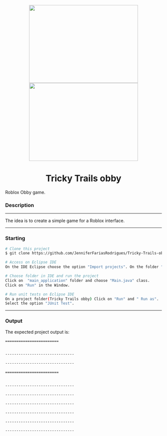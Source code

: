 <p align="center">
 <img src="https://hermes.dio.me/articles/cover/9449651b-e61d-4e4a-8460-4a5063e77afb.jpg" height="250" width="350">  
 <img src="https://t.ctcdn.com.br/SlpfhAXXAd-NGnufpTrKozPoabg=/1200x675/smart/i609512.jpeg" height="250" width="350 </p>
  <h1 align="center"></h1>
 <h1 align="center">Tricky Trails obby</h1>
<p align="center">
</p>
Roblox Obby game.


### Description 
---
The idea is to create a simple game for a Roblox interface.



---

### Starting
```bash
# Clone this project
$ git clone https://github.com/JenniferFariasRodrigues/Tricky-Trails-obby.git

# Access on Eclipse IDE
On the IDE Eclipse choose the option "Import projects". On the folder "General" choose "Existing Projects into workspace" and choose  Tricky Trails obby folder.

# Choose folder in IDE and run the project
Click on  "main_application" folder and choose "Main.java" class.
Click on "Run" in the Window.

# Run unit tests on Eclipse IDE
On a project folder(Tricky Trails obby) Click on "Run" and " Run as". 
Select the option "JUnit Test".

```

---
### Output
The expected  project output is:
```bash
========================


-------------------------------

-------------------------------

========================


-------------------------------

-------------------------------

-------------------------------

-------------------------------

-------------------------------

-------------------------------

```


